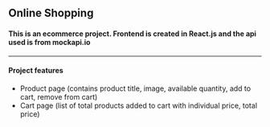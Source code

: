 ## Online Shopping

#### This is an ecommerce project. Frontend is created in React.js and the api used is from mockapi.io
---
#### Project features
- Product page (contains product title, image, available quantity, add to cart, remove from cart)
- Cart page (list of total products added to cart with individual price, total price)

